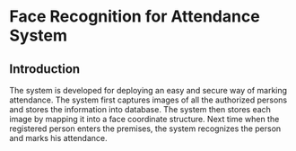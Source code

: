 # Face Recognition for Attendance System
## Introduction
The system is developed for deploying an easy and secure way of marking attendance.
The system first captures images of all the authorized persons and stores the information into database.
The system then stores each image by mapping it into a face coordinate structure.
Next time when the registered person enters the premises, the system recognizes the person and marks his attendance.
